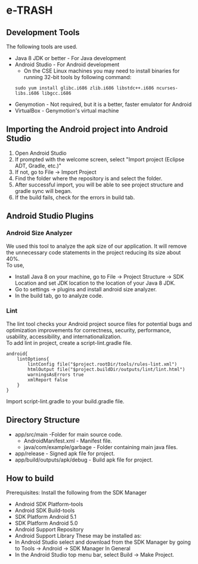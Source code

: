 # e-TRASH #

## Development Tools ##

The following tools are used.
* Java 8 JDK or better - For Java development
* Android Studio - For Android development
   * On the CSE Linux machines you may need to install binaries for running 32-bit tools by following command:
   ```
   sudo yum install glibc.i686 zlib.i686 libstdc++.i686 ncurses-libs.i686 libgcc.i686
   ```
* Genymotion - Not required, but it is a better, faster emulator for Android
* VirtualBox - Genymotion's virtual machine


## Importing the Android project into Android Studio ##

1. Open Android Studio
2. If prompted with the welcome screen, select "Import project (Eclipse ADT, Gradle, etc.)"
3. If not, go to File -> Import Project
4. Find the folder where the repository is and select the folder.
5. After successful import, you will be able to see project structure and gradle sync will began.
6. If the build fails, check for the errors in build tab.


## Android Studio Plugins ##

### Android Size Analyzer ###
We used this tool to analyze the apk size of our application. It will remove the unnecessary code statements in the project reducing its size about 40%.  
To use, 
* Install Java 8 on your machine, go to File -> Project Structure -> SDK Location and set JDK location to the location of your Java 8 JDK. 
* Go to settings -> plugins and install android size analyzer.
* In the build tab, go to analyze code.


### Lint ###
The lint tool checks your Android project source files for potential bugs and optimization improvements for correctness, security, performance, usability, accessibility, and internationalization.  
To add lint in project, create a script-lint.gradle file. 
```
android{
    lintOptions{
        lintConfig file("$project.rootDir/tools/rules-lint.xml")
        htmlOutput file("$project.buildDir/outputs/lint/lint.html")
        warningsAsErrors true
        xmlReport false
    }
}
```
Import script-lint.gradle to your build.gradle file.



## Directory Structure ##

* app/src/main -Folder for main source code.
   * AndroidManifest.xml - Manifest file.
   * java/com/example/garbage - Folder containing main java files.
* app/release - Signed apk file for project.
* app/build/outputs/apk/debug - Build apk file for project.


## How to build ##

Prerequisites: Install the following from the SDK Manager
* Android SDK Platform-tools
* Android SDK Build-tools
* SDK Platform Android 5.1
* SDK Platform Android 5.0
* Android Support Repository
* Android Support Library
These may be installed as:
* In Android Studio select and download from the SDK Manager by going to Tools -> Android -> SDK Manager
In General
* In the Android Studio top menu bar, select Build -> Make Project.


